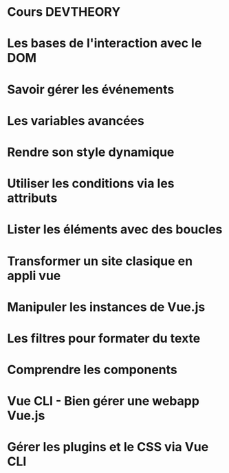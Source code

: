 # Cours DEVTHEORY

# Les bases de l'interaction avec le DOM
# Savoir gérer les événements
# Les variables avancées
# Rendre son style dynamique
# Utiliser les conditions via les attributs
# Lister les éléments avec des boucles
# Transformer un site clasique en appli vue
# Manipuler les instances de Vue.js
# Les filtres pour formater du texte
# Comprendre les components
# Vue CLI - Bien gérer une webapp Vue.js
# Gérer les plugins et le CSS via Vue CLI